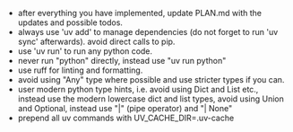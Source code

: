 - after everything you have implemented, update PLAN.md with the updates and possible todos.
- always use 'uv add' to manage dependencies (do not forget to run 'uv sync' afterwards). avoid direct calls to pip.
- use 'uv run' to run any python code.
- never run "python" directly, instead use "uv run python"
- use ruff for linting and formatting.
- avoid using "Any" type where possible and use stricter types if you can.
- user modern python type hints, i.e. avoid using Dict and List etc., instead use the modern lowercase dict and list types, avoid using Union and Optional, instead use "|" (pipe operator) and "| None"
- prepend all uv commands with UV_CACHE_DIR=.uv-cache
